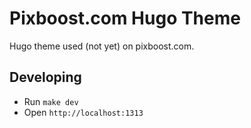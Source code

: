 # Pixboost.com Hugo Theme

Hugo theme used (not yet) on pixboost.com.

## Developing

* Run `make dev`
* Open `http://localhost:1313`
